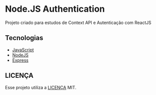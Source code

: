 # Node.JS Authentication

Projeto criado para estudos de Context API e Autenticação com ReactJS

## Tecnologias

- [JavaScript](https://www.javascript.com/)
- [NodeJS](https://nodejs.org/)
- [Express](https://expressjs.com/)

## LICENÇA
Esse projeto utiliza a [LICENÇA](LICENSE) MIT.